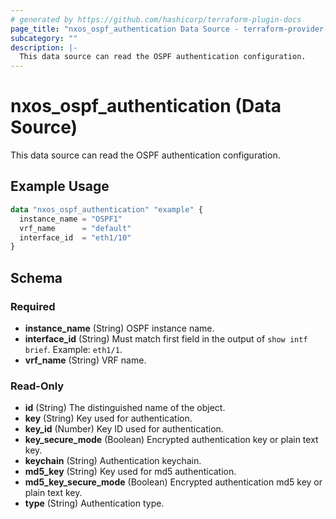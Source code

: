 ```yaml
---
# generated by https://github.com/hashicorp/terraform-plugin-docs
page_title: "nxos_ospf_authentication Data Source - terraform-provider-nxos"
subcategory: ""
description: |-
  This data source can read the OSPF authentication configuration.
---
```


# nxos_ospf_authentication (Data Source)

This data source can read the OSPF authentication configuration.

## Example Usage

```terraform
data "nxos_ospf_authentication" "example" {
  instance_name = "OSPF1"
  vrf_name      = "default"
  interface_id  = "eth1/10"
}
```

<!-- schema generated by tfplugindocs -->
## Schema

### Required

- **instance_name** (String) OSPF instance name.
- **interface_id** (String) Must match first field in the output of `show intf brief`. Example: `eth1/1`.
- **vrf_name** (String) VRF name.

### Read-Only

- **id** (String) The distinguished name of the object.
- **key** (String) Key used for authentication.
- **key_id** (Number) Key ID used for authentication.
- **key_secure_mode** (Boolean) Encrypted authentication key or plain text key.
- **keychain** (String) Authentication keychain.
- **md5_key** (String) Key used for md5 authentication.
- **md5_key_secure_mode** (Boolean) Encrypted authentication md5 key or plain text key.
- **type** (String) Authentication type.


